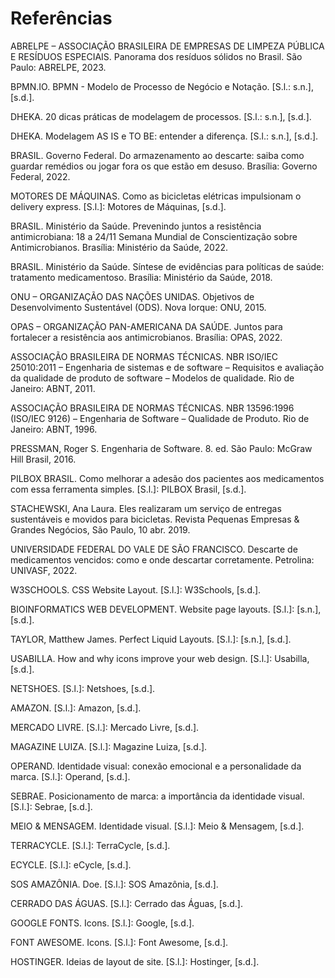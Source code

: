 # Referências

ABRELPE – ASSOCIAÇÃO BRASILEIRA DE EMPRESAS DE LIMPEZA PÚBLICA E RESÍDUOS ESPECIAIS. Panorama dos resíduos sólidos no Brasil. São Paulo: ABRELPE, 2023.

BPMN.IO. BPMN - Modelo de Processo de Negócio e Notação. [S.l.: s.n.], [s.d.].

DHEKA. 20 dicas práticas de modelagem de processos. [S.l.: s.n.], [s.d.].

DHEKA. Modelagem AS IS e TO BE: entender a diferença. [S.l.: s.n.], [s.d.].

BRASIL. Governo Federal. Do armazenamento ao descarte: saiba como guardar remédios ou jogar fora os que estão em desuso. Brasília: Governo Federal, 2022.

MOTORES DE MÁQUINAS. Como as bicicletas elétricas impulsionam o delivery express. [S.l.]: Motores de Máquinas, [s.d.].

BRASIL. Ministério da Saúde. Prevenindo juntos a resistência antimicrobiana: 18 a 24/11 Semana Mundial de Conscientização sobre Antimicrobianos. Brasília: Ministério da Saúde, 2022.

BRASIL. Ministério da Saúde. Síntese de evidências para políticas de saúde: tratamento medicamentoso. Brasília: Ministério da Saúde, 2018.

ONU – ORGANIZAÇÃO DAS NAÇÕES UNIDAS. Objetivos de Desenvolvimento Sustentável (ODS). Nova Iorque: ONU, 2015.

OPAS – ORGANIZAÇÃO PAN-AMERICANA DA SAÚDE. Juntos para fortalecer a resistência aos antimicrobianos. Brasília: OPAS, 2022.

ASSOCIAÇÃO BRASILEIRA DE NORMAS TÉCNICAS. NBR ISO/IEC 25010:2011 – Engenharia de sistemas e de software – Requisitos e avaliação da qualidade de produto de software – Modelos de qualidade. Rio de Janeiro: ABNT, 2011.

ASSOCIAÇÃO BRASILEIRA DE NORMAS TÉCNICAS. NBR 13596:1996 (ISO/IEC 9126) – Engenharia de Software – Qualidade de Produto. Rio de Janeiro: ABNT, 1996.

PRESSMAN, Roger S. Engenharia de Software. 8. ed. São Paulo: McGraw Hill Brasil, 2016.

PILBOX BRASIL. Como melhorar a adesão dos pacientes aos medicamentos com essa ferramenta simples. [S.l.]: PILBOX Brasil, [s.d.].

STACHEWSKI, Ana Laura. Eles realizaram um serviço de entregas sustentáveis ​​e movidos para bicicletas. Revista Pequenas Empresas & Grandes Negócios, São Paulo, 10 abr. 2019.

UNIVERSIDADE FEDERAL DO VALE DE SÃO FRANCISCO. Descarte de medicamentos vencidos: como e onde descartar corretamente. Petrolina: UNIVASF, 2022.

W3SCHOOLS. CSS Website Layout. [S.l.]: W3Schools, [s.d.].

BIOINFORMATICS WEB DEVELOPMENT. Website page layouts. [S.l.]: [s.n.], [s.d.].

TAYLOR, Matthew James. Perfect Liquid Layouts. [S.l.]: [s.n.], [s.d.].

USABILLA. How and why icons improve your web design. [S.l.]: Usabilla, [s.d.].

NETSHOES. [S.l.]: Netshoes, [s.d.].

AMAZON. [S.l.]: Amazon, [s.d.].

MERCADO LIVRE. [S.l.]: Mercado Livre, [s.d.].

MAGAZINE LUIZA. [S.l.]: Magazine Luiza, [s.d.].

OPERAND. Identidade visual: conexão emocional e a personalidade da marca. [S.l.]: Operand, [s.d.].

SEBRAE. Posicionamento de marca: a importância da identidade visual. [S.l.]: Sebrae, [s.d.].

MEIO & MENSAGEM. Identidade visual. [S.l.]: Meio & Mensagem, [s.d.].

TERRACYCLE. [S.l.]: TerraCycle, [s.d.].

ECYCLE. [S.l.]: eCycle, [s.d.].

SOS AMAZÔNIA. Doe. [S.l.]: SOS Amazônia, [s.d.].

CERRADO DAS ÁGUAS. [S.l.]: Cerrado das Águas, [s.d.].

GOOGLE FONTS. Icons. [S.l.]: Google, [s.d.].

FONT AWESOME. Icons. [S.l.]: Font Awesome, [s.d.].

HOSTINGER. Ideias de layout de site. [S.l.]: Hostinger, [s.d.].
